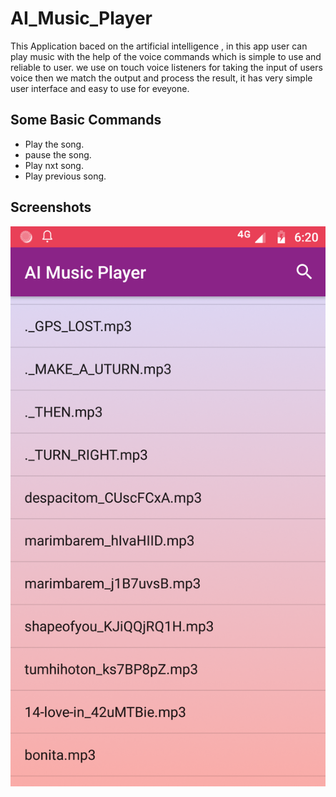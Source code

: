 # AI_Music_Player

This Application baced on the artificial intelligence , in this app user can play music with the help of the voice commands which is simple to use and reliable to user.
we use on touch voice listeners for taking the input of users voice then we match the output and process the result, it has very simple user interface and easy to use for eveyone.


## Some Basic Commands
- Play the song.
- pause the song.
- Play nxt song.
- Play previous song.


## Screenshots

![](Screenshot_20191020-182046.png)
